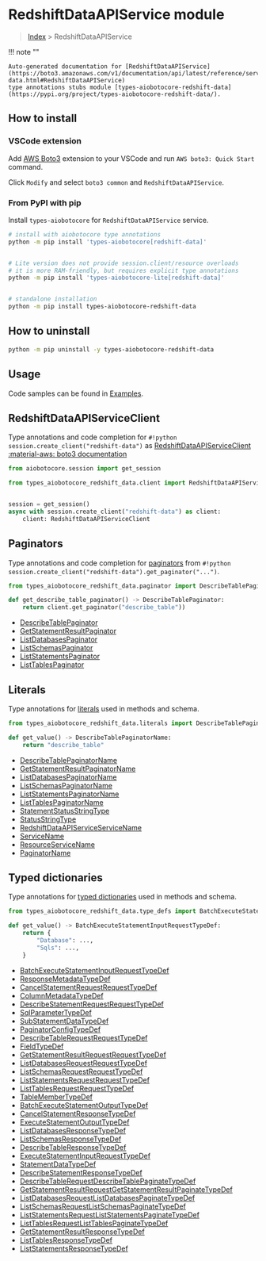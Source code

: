 # RedshiftDataAPIService module

> [Index](../README.md) > RedshiftDataAPIService


!!! note ""

    Auto-generated documentation for [RedshiftDataAPIService](https://boto3.amazonaws.com/v1/documentation/api/latest/reference/services/redshift-data.html#RedshiftDataAPIService)
    type annotations stubs module [types-aiobotocore-redshift-data](https://pypi.org/project/types-aiobotocore-redshift-data/).

## How to install

### VSCode extension

Add [AWS Boto3](https://marketplace.visualstudio.com/items?itemName=Boto3typed.boto3-ide)
extension to your VSCode and run `AWS boto3: Quick Start` command.

Click `Modify` and select `boto3 common` and `RedshiftDataAPIService`.

### From PyPI with pip

Install `types-aiobotocore` for `RedshiftDataAPIService` service.

```bash
# install with aiobotocore type annotations
python -m pip install 'types-aiobotocore[redshift-data]'


# Lite version does not provide session.client/resource overloads
# it is more RAM-friendly, but requires explicit type annotations
python -m pip install 'types-aiobotocore-lite[redshift-data]'


# standalone installation
python -m pip install types-aiobotocore-redshift-data
```



## How to uninstall

```bash
python -m pip uninstall -y types-aiobotocore-redshift-data
```

## Usage

Code samples can be found in [Examples](./usage.md).

## RedshiftDataAPIServiceClient

Type annotations and code completion for  `#!python session.create_client("redshift-data")` as [RedshiftDataAPIServiceClient](./client.md)
[:material-aws: boto3 documentation](https://boto3.amazonaws.com/v1/documentation/api/latest/reference/services/redshift-data.html#RedshiftDataAPIService.Client)

```python title="Usage example"
from aiobotocore.session import get_session

from types_aiobotocore_redshift_data.client import RedshiftDataAPIServiceClient


session = get_session()
async with session.create_client("redshift-data") as client:
    client: RedshiftDataAPIServiceClient
```


## Paginators

Type annotations and code completion for
[paginators](./paginators.md)
from `#!python session.create_client("redshift-data").get_paginator("...")`.

```python title="Usage example"
from types_aiobotocore_redshift_data.paginator import DescribeTablePaginator

def get_describe_table_paginator() -> DescribeTablePaginator:
    return client.get_paginator("describe_table"))
```

- [DescribeTablePaginator](./paginators.md#describetablepaginator)
- [GetStatementResultPaginator](./paginators.md#getstatementresultpaginator)
- [ListDatabasesPaginator](./paginators.md#listdatabasespaginator)
- [ListSchemasPaginator](./paginators.md#listschemaspaginator)
- [ListStatementsPaginator](./paginators.md#liststatementspaginator)
- [ListTablesPaginator](./paginators.md#listtablespaginator)








## Literals

Type annotations for [literals](./literals.md) used in methods and schema.

```python title="Usage example"
from types_aiobotocore_redshift_data.literals import DescribeTablePaginatorName

def get_value() -> DescribeTablePaginatorName:
    return "describe_table"
```

- [DescribeTablePaginatorName](./literals.md#describetablepaginatorname)
- [GetStatementResultPaginatorName](./literals.md#getstatementresultpaginatorname)
- [ListDatabasesPaginatorName](./literals.md#listdatabasespaginatorname)
- [ListSchemasPaginatorName](./literals.md#listschemaspaginatorname)
- [ListStatementsPaginatorName](./literals.md#liststatementspaginatorname)
- [ListTablesPaginatorName](./literals.md#listtablespaginatorname)
- [StatementStatusStringType](./literals.md#statementstatusstringtype)
- [StatusStringType](./literals.md#statusstringtype)
- [RedshiftDataAPIServiceServiceName](./literals.md#redshiftdataapiserviceservicename)
- [ServiceName](./literals.md#servicename)
- [ResourceServiceName](./literals.md#resourceservicename)
- [PaginatorName](./literals.md#paginatorname)




## Typed dictionaries

Type annotations for [typed dictionaries](./type_defs.md) used in methods and schema.

```python title="Usage example"
from types_aiobotocore_redshift_data.type_defs import BatchExecuteStatementInputRequestTypeDef

def get_value() -> BatchExecuteStatementInputRequestTypeDef:
    return {
        "Database": ...,
        "Sqls": ...,
    }
```

- [BatchExecuteStatementInputRequestTypeDef](./type_defs.md#batchexecutestatementinputrequesttypedef)
- [ResponseMetadataTypeDef](./type_defs.md#responsemetadatatypedef)
- [CancelStatementRequestRequestTypeDef](./type_defs.md#cancelstatementrequestrequesttypedef)
- [ColumnMetadataTypeDef](./type_defs.md#columnmetadatatypedef)
- [DescribeStatementRequestRequestTypeDef](./type_defs.md#describestatementrequestrequesttypedef)
- [SqlParameterTypeDef](./type_defs.md#sqlparametertypedef)
- [SubStatementDataTypeDef](./type_defs.md#substatementdatatypedef)
- [PaginatorConfigTypeDef](./type_defs.md#paginatorconfigtypedef)
- [DescribeTableRequestRequestTypeDef](./type_defs.md#describetablerequestrequesttypedef)
- [FieldTypeDef](./type_defs.md#fieldtypedef)
- [GetStatementResultRequestRequestTypeDef](./type_defs.md#getstatementresultrequestrequesttypedef)
- [ListDatabasesRequestRequestTypeDef](./type_defs.md#listdatabasesrequestrequesttypedef)
- [ListSchemasRequestRequestTypeDef](./type_defs.md#listschemasrequestrequesttypedef)
- [ListStatementsRequestRequestTypeDef](./type_defs.md#liststatementsrequestrequesttypedef)
- [ListTablesRequestRequestTypeDef](./type_defs.md#listtablesrequestrequesttypedef)
- [TableMemberTypeDef](./type_defs.md#tablemembertypedef)
- [BatchExecuteStatementOutputTypeDef](./type_defs.md#batchexecutestatementoutputtypedef)
- [CancelStatementResponseTypeDef](./type_defs.md#cancelstatementresponsetypedef)
- [ExecuteStatementOutputTypeDef](./type_defs.md#executestatementoutputtypedef)
- [ListDatabasesResponseTypeDef](./type_defs.md#listdatabasesresponsetypedef)
- [ListSchemasResponseTypeDef](./type_defs.md#listschemasresponsetypedef)
- [DescribeTableResponseTypeDef](./type_defs.md#describetableresponsetypedef)
- [ExecuteStatementInputRequestTypeDef](./type_defs.md#executestatementinputrequesttypedef)
- [StatementDataTypeDef](./type_defs.md#statementdatatypedef)
- [DescribeStatementResponseTypeDef](./type_defs.md#describestatementresponsetypedef)
- [DescribeTableRequestDescribeTablePaginateTypeDef](./type_defs.md#describetablerequestdescribetablepaginatetypedef)
- [GetStatementResultRequestGetStatementResultPaginateTypeDef](./type_defs.md#getstatementresultrequestgetstatementresultpaginatetypedef)
- [ListDatabasesRequestListDatabasesPaginateTypeDef](./type_defs.md#listdatabasesrequestlistdatabasespaginatetypedef)
- [ListSchemasRequestListSchemasPaginateTypeDef](./type_defs.md#listschemasrequestlistschemaspaginatetypedef)
- [ListStatementsRequestListStatementsPaginateTypeDef](./type_defs.md#liststatementsrequestliststatementspaginatetypedef)
- [ListTablesRequestListTablesPaginateTypeDef](./type_defs.md#listtablesrequestlisttablespaginatetypedef)
- [GetStatementResultResponseTypeDef](./type_defs.md#getstatementresultresponsetypedef)
- [ListTablesResponseTypeDef](./type_defs.md#listtablesresponsetypedef)
- [ListStatementsResponseTypeDef](./type_defs.md#liststatementsresponsetypedef)

